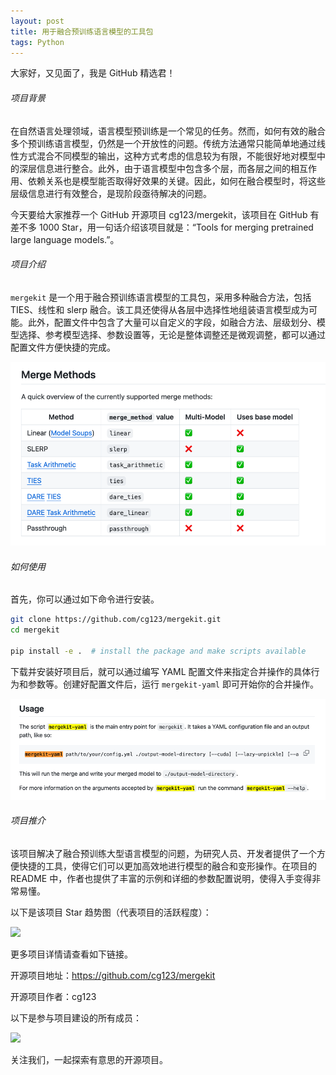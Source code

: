```yaml
---
layout: post
title: 用于融合预训练语言模型的工具包
tags: Python
---
```


大家好，又见面了，我是 GitHub 精选君！

###### 项目背景

在自然语言处理领域，语言模型预训练是一个常见的任务。然而，如何有效的融合多个预训练语言模型，仍然是一个开放性的问题。传统方法通常只能简单地通过线性方式混合不同模型的输出，这种方式考虑的信息较为有限，不能很好地对模型中的深层信息进行整合。此外，由于语言模型中包含多个层，而各层之间的相互作用、依赖关系也是模型能否取得好效果的关键。因此，如何在融合模型时，将这些层级信息进行有效整合，是现阶段亟待解决的问题。

今天要给大家推荐一个 GitHub 开源项目 cg123/mergekit，该项目在 GitHub 有差不多 1000 Star，用一句话介绍该项目就是：“Tools for merging pretrained large language models.”。

###### 项目介绍

`mergekit` 是一个用于融合预训练语言模型的工具包，采用多种融合方法，包括 TIES、线性和 slerp 融合。该工具还使得从各层中选择性地组装语言模型成为可能。此外，配置文件中包含了大量可以自定义的字段，如融合方法、层级划分、模型选择、参考模型选择、参数设置等，无论是整体调整还是微观调整，都可以通过配置文件方便快捷的完成。

![](https://raw.githubusercontent.com/ZhuPeng/pic/master/images/compress_image-20240220231446779.png)

###### 如何使用

首先，你可以通过如下命令进行安装。

```bash
git clone https://github.com/cg123/mergekit.git
cd mergekit

pip install -e .  # install the package and make scripts available
```

下载并安装好项目后，就可以通过编写 YAML 配置文件来指定合并操作的具体行为和参数等。创建好配置文件后，运行 `mergekit-yaml` 即可开始你的合并操作。

![](https://raw.githubusercontent.com/ZhuPeng/pic/master/images/compress_image-20240220231626160.png)

###### 项目推介

该项目解决了融合预训练大型语言模型的问题，为研究人员、开发者提供了一个方便快捷的工具，使得它们可以更加高效地进行模型的融合和变形操作。在项目的 README 中，作者也提供了丰富的示例和详细的参数配置说明，使得入手变得非常易懂。


以下是该项目 Star 趋势图（代表项目的活跃程度）：

![](https://api.star-history.com/svg?repos=cg123/mergekit&type=Timeline)

更多项目详情请查看如下链接。

开源项目地址：https://github.com/cg123/mergekit 

开源项目作者：cg123

以下是参与项目建设的所有成员：

![](https://contrib.rocks/image?repo=cg123/mergekit)

关注我们，一起探索有意思的开源项目。

